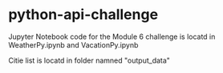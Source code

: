 # python-api-challenge

Jupyter Notebook code for the Module 6 challenge is locatd in WeatherPy.ipynb and VacationPy.ipynb

Citie list is locatd in folder namned "output_data" 
